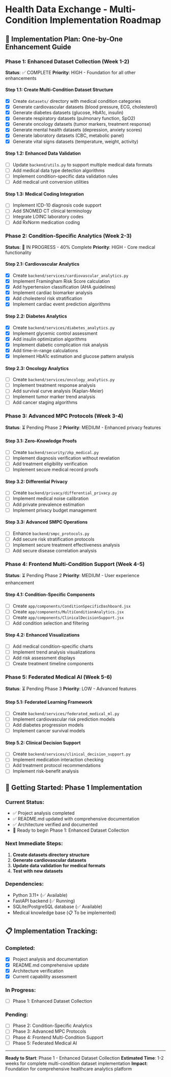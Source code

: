# Health Data Exchange - Multi-Condition Implementation Roadmap

## 🎯 Implementation Plan: One-by-One Enhancement Guide

### Phase 1: Enhanced Dataset Collection (Week 1-2)
**Status**: ✅ COMPLETE
**Priority**: HIGH - Foundation for all other enhancements

#### Step 1.1: Create Multi-Condition Dataset Structure
- [x] Create `datasets/` directory with medical condition categories
- [x] Generate cardiovascular datasets (blood pressure, ECG, cholesterol)
- [x] Generate diabetes datasets (glucose, HbA1c, insulin)
- [x] Generate respiratory datasets (pulmonary function, SpO2)
- [x] Generate oncology datasets (tumor markers, treatment response)
- [x] Generate mental health datasets (depression, anxiety scores)
- [x] Generate laboratory datasets (CBC, metabolic panel)
- [x] Generate vital signs datasets (temperature, weight, activity)

#### Step 1.2: Enhanced Data Validation
- [ ] Update `backend/utils.py` to support multiple medical data formats
- [ ] Add medical data type detection algorithms
- [ ] Implement condition-specific data validation rules
- [ ] Add medical unit conversion utilities

#### Step 1.3: Medical Coding Integration
- [ ] Implement ICD-10 diagnosis code support
- [ ] Add SNOMED CT clinical terminology
- [ ] Integrate LOINC laboratory codes
- [ ] Add RxNorm medication coding

### Phase 2: Condition-Specific Analytics (Week 2-3)
**Status**: 🔄 IN PROGRESS - 40% Complete
**Priority**: HIGH - Core medical functionality

#### Step 2.1: Cardiovascular Analytics
- [x] Create `backend/services/cardiovascular_analytics.py`
- [x] Implement Framingham Risk Score calculation
- [x] Add hypertension classification (AHA guidelines)
- [x] Implement cardiac biomarker analysis
- [x] Add cholesterol risk stratification
- [x] Implement cardiac event prediction algorithms

#### Step 2.2: Diabetes Analytics
- [x] Create `backend/services/diabetes_analytics.py`
- [x] Implement glycemic control assessment
- [x] Add insulin optimization algorithms
- [x] Implement diabetic complication risk analysis
- [x] Add time-in-range calculations
- [x] Implement HbA1c estimation and glucose pattern analysis

#### Step 2.3: Oncology Analytics
- [ ] Create `backend/services/oncology_analytics.py`
- [ ] Implement treatment response analysis
- [ ] Add survival curve analysis (Kaplan-Meier)
- [ ] Implement tumor marker trend analysis
- [ ] Add cancer staging algorithms

### Phase 3: Advanced MPC Protocols (Week 3-4)
**Status**: ⏳ Pending Phase 2
**Priority**: MEDIUM - Enhanced privacy features

#### Step 3.1: Zero-Knowledge Proofs
- [ ] Create `backend/security/zkp_medical.py`
- [ ] Implement diagnosis verification without revelation
- [ ] Add treatment eligibility verification
- [ ] Implement secure medical record proofs

#### Step 3.2: Differential Privacy
- [ ] Create `backend/privacy/differential_privacy.py`
- [ ] Implement medical noise calibration
- [ ] Add private prevalence estimation
- [ ] Implement privacy budget management

#### Step 3.3: Advanced SMPC Operations
- [ ] Enhance `backend/smpc_protocols.py`
- [ ] Add secure risk stratification protocols
- [ ] Implement secure treatment effectiveness analysis
- [ ] Add secure disease correlation analysis

### Phase 4: Frontend Multi-Condition Support (Week 4-5)
**Status**: ⏳ Pending Phase 2
**Priority**: MEDIUM - User experience enhancement

#### Step 4.1: Condition-Specific Components
- [ ] Create `app/components/ConditionSpecificDashboard.jsx`
- [ ] Create `app/components/MultiConditionAnalytics.jsx`
- [ ] Create `app/components/ClinicalDecisionSupport.jsx`
- [ ] Add condition selection and filtering

#### Step 4.2: Enhanced Visualizations
- [ ] Add medical condition-specific charts
- [ ] Implement trend analysis visualizations
- [ ] Add risk assessment displays
- [ ] Create treatment timeline components

### Phase 5: Federated Medical AI (Week 5-6)
**Status**: ⏳ Pending Phase 3
**Priority**: LOW - Advanced features

#### Step 5.1: Federated Learning Framework
- [ ] Create `backend/services/federated_medical_ml.py`
- [ ] Implement cardiovascular risk prediction models
- [ ] Add diabetes progression models
- [ ] Implement cancer survival models

#### Step 5.2: Clinical Decision Support
- [ ] Create `backend/services/clinical_decision_support.py`
- [ ] Implement medication interaction checking
- [ ] Add treatment protocol recommendations
- [ ] Implement risk-benefit analysis

## 🚀 Getting Started: Phase 1 Implementation

### Current Status:
- ✅ Project analysis completed
- ✅ README.md updated with comprehensive documentation
- ✅ Architecture verified and documented
- 🔄 Ready to begin Phase 1: Enhanced Dataset Collection

### Next Immediate Steps:
1. **Create datasets directory structure**
2. **Generate cardiovascular datasets**
3. **Update data validation for medical formats**
4. **Test with new datasets**

### Dependencies:
- Python 3.11+ (✅ Available)
- FastAPI backend (✅ Running)
- SQLite/PostgreSQL database (✅ Available)
- Medical knowledge base (📋 To be implemented)

## 📋 Implementation Tracking:

### Completed:
- [x] Project analysis and documentation
- [x] README.md comprehensive update
- [x] Architecture verification
- [x] Current capability assessment

### In Progress:
- [ ] Phase 1: Enhanced Dataset Collection

### Pending:
- [ ] Phase 2: Condition-Specific Analytics
- [ ] Phase 3: Advanced MPC Protocols
- [ ] Phase 4: Frontend Multi-Condition Support
- [ ] Phase 5: Federated Medical AI

---

**Ready to Start**: Phase 1 - Enhanced Dataset Collection
**Estimated Time**: 1-2 weeks for complete multi-condition dataset implementation
**Impact**: Foundation for comprehensive healthcare analytics platform
